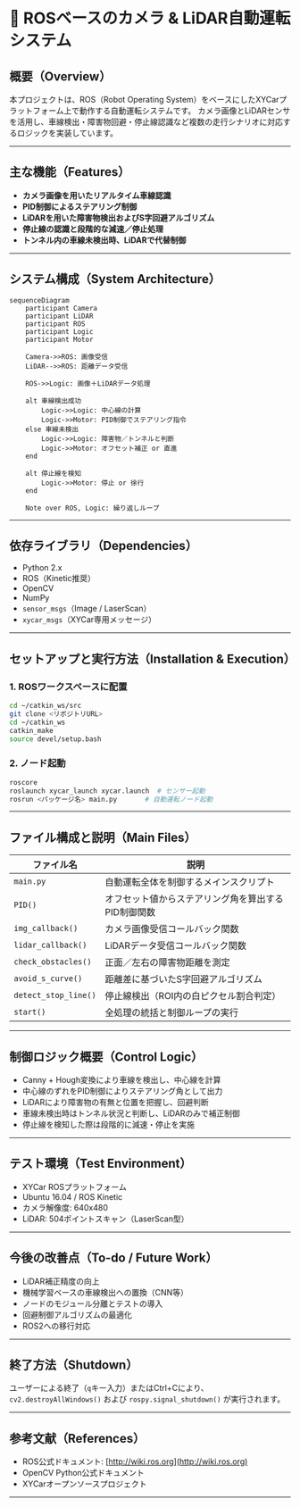 # 🚗 ROSベースのカメラ & LiDAR自動運転システム

## 概要（Overview）

本プロジェクトは、ROS（Robot Operating System）をベースにしたXYCarプラットフォーム上で動作する自動運転システムです。
カメラ画像とLiDARセンサを活用し、車線検出・障害物回避・停止線認識など複数の走行シナリオに対応するロジックを実装しています。

---

## 主な機能（Features）

* **カメラ画像を用いたリアルタイム車線認識**
* **PID制御によるステアリング制御**
* **LiDARを用いた障害物検出およびS字回避アルゴリズム**
* **停止線の認識と段階的な減速／停止処理**
* **トンネル内の車線未検出時、LiDARで代替制御**

---

## システム構成（System Architecture）

```mermaid
sequenceDiagram
    participant Camera
    participant LiDAR
    participant ROS
    participant Logic
    participant Motor

    Camera->>ROS: 画像受信
    LiDAR-->>ROS: 距離データ受信

    ROS->>Logic: 画像＋LiDARデータ処理

    alt 車線検出成功
        Logic->>Logic: 中心線の計算
        Logic->>Motor: PID制御でステアリング指令
    else 車線未検出
        Logic->>Logic: 障害物／トンネルと判断
        Logic->>Motor: オフセット補正 or 直進
    end

    alt 停止線を検知
        Logic->>Motor: 停止 or 徐行
    end

    Note over ROS, Logic: 繰り返しループ
```

---

## 依存ライブラリ（Dependencies）

* Python 2.x
* ROS（Kinetic推奨）
* OpenCV
* NumPy
* `sensor_msgs`（Image / LaserScan）
* `xycar_msgs`（XYCar専用メッセージ）

---

## セットアップと実行方法（Installation & Execution）

### 1. ROSワークスペースに配置

```bash
cd ~/catkin_ws/src
git clone <リポジトリURL>
cd ~/catkin_ws
catkin_make
source devel/setup.bash
```

### 2. ノード起動

```bash
roscore
roslaunch xycar_launch xycar.launch  # センサー起動
rosrun <パッケージ名> main.py       # 自動運転ノード起動
```

---

## ファイル構成と説明（Main Files）

| ファイル名                | 説明                          |
| -------------------- | --------------------------- |
| `main.py`            | 自動運転全体を制御するメインスクリプト         |
| `PID()`              | オフセット値からステアリング角を算出するPID制御関数 |
| `img_callback()`     | カメラ画像受信コールバック関数             |
| `lidar_callback()`   | LiDARデータ受信コールバック関数          |
| `check_obstacles()`  | 正面／左右の障害物距離を測定              |
| `avoid_s_curve()`    | 距離差に基づいたS字回避アルゴリズム          |
| `detect_stop_line()` | 停止線検出（ROI内の白ピクセル割合判定）       |
| `start()`            | 全処理の統括と制御ループの実行             |

---

## 制御ロジック概要（Control Logic）

* Canny + Hough変換により車線を検出し、中心線を計算
* 中心線のずれをPID制御によりステアリング角として出力
* LiDARにより障害物の有無と位置を把握し、回避判断
* 車線未検出時はトンネル状況と判断し、LiDARのみで補正制御
* 停止線を検知した際は段階的に減速・停止を実施

---

## テスト環境（Test Environment）

* XYCar ROSプラットフォーム
* Ubuntu 16.04 / ROS Kinetic
* カメラ解像度: 640x480
* LiDAR: 504ポイントスキャン（LaserScan型）

---

## 今後の改善点（To-do / Future Work）

* LiDAR補正精度の向上
* 機械学習ベースの車線検出への置換（CNN等）
* ノードのモジュール分離とテストの導入
* 回避制御アルゴリズムの最適化
* ROS2への移行対応

---

## 終了方法（Shutdown）

ユーザーによる終了（`q`キー入力）またはCtrl+Cにより、`cv2.destroyAllWindows()` および `rospy.signal_shutdown()` が実行されます。

---

## 参考文献（References）

* ROS公式ドキュメント: [http://wiki.ros.org](http://wiki.ros.org)
* OpenCV Python公式ドキュメント
* XYCarオープンソースプロジェクト

---

